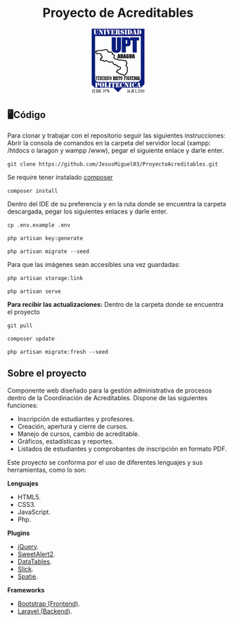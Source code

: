<h1 align="center">Proyecto de Acreditables</h1>

<p align="center">
    <img src="./public/vendor/img/logo.png" width="120" height="150">
</p>

## 🖥Código

Para clonar y trabajar con el repositorio seguir las siguientes instrucciones:
Abrir la consola de comandos en la carpeta del servidor local (xampp: /htdocs o laragon y wampp /www), pegar el siguiente enlace y darle enter.
```
git clone https://github.com/JesusMiguel03/ProyectoAcreditables.git
```
Se require tener instalado [composer](https://getcomposer.org/download/)
```
composer install
```
Dentro del IDE de su preferencia y en la ruta donde se encuentra la carpeta descargada, pegar los siguientes enlaces y darle enter.
```
cp .env.example .env
```
```
php artisan key:generate
```
```
php artisan migrate --seed
```
Para que las imágenes sean accesibles una vez guardadas:
```
php artisan storage:link
```
```
php artisan serve
```
<strong>Para recibir las actualizaciones:</strong>
Dentro de la carpeta donde se encuentra el proyecto
```
git pull
```
```
composer update
```
```
php artisan migrate:fresh --seed
```

## Sobre el proyecto

Componente web diseñado para la gestión administrativa de procesos dentro de la Coordinación de Acreditables. Dispone de las siguientes funciones:

- Inscripción de estudiantes y profesores.
- Creación, apertura y cierre de cursos.
- Manejo de cursos, cambio de acreditable.
- Gráficos, estadísticas y reportes.
- Listados de estudiantes y comprobantes de inscripción en formato PDF.

Este proyecto se conforma por el uso de diferentes lenguajes y sus herramientas, como lo son:

**Lenguajes**
- HTML5.
- CSS3.
- JavaScript.
- Php.

**Plugins**
- [jQuery](https://jquery.com/download/).
- [SweetAlert2](https://sweetalert2.github.io).
- [DataTables](https://datatables.net).
- [Slick](http://kenwheeler.github.io/slick/).
- [Spatie](https://spatie.be/docs/laravel-permission/v5/introduction).

**Frameworks**
- [Bootstrap (Frontend)](https://getbootstrap.com/docs/4.6/getting-started/introduction/).
- [Laravel (Backend)](https://laravel.com/docs/8.x/installation).
